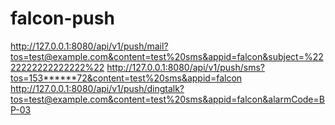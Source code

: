 # falcon-push
http://127.0.0.1:8080/api/v1/push/mail?tos=test@example.com&content=test%20sms&appid=falcon&subject=%2222222222222222%22
http://127.0.0.1:8080/api/v1/push/sms?tos=153******72&content=test%20sms&appid=falcon
http://127.0.0.1:8080/api/v1/push/dingtalk?tos=test@example.com&content=test%20sms&appid=falcon&alarmCode=BP-03
